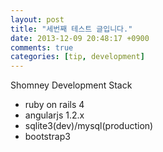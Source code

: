 ```yaml
---
layout: post
title: "세번째 테스트 글입니다."
date: 2013-12-09 20:48:17 +0900
comments: true
categories: [tip, development]
---
```


Shomney Development Stack

* ruby on rails 4
* angularjs 1.2.x
* sqlite3(dev)/mysql(production)
* bootstrap3
